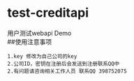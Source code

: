 # test-creditapi
用户测试webapi Demo    
##使用注意事项

	1.key 修改为自己公司的key
	2.公司ID，密钥在注册后会发送到注册联系QQ中
	2.有问题请咨询相关工作人员 联系QQ 398752075
